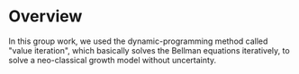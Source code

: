 # Overview
In this group work, we used the dynamic-programming method called "value iteration", which basically solves the Bellman equations iteratively, to solve a neo-classical growth model without uncertainty.